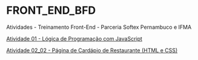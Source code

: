 # FRONT_END_BFD
Atividades - Treinamento Front-End - Parceria Softex Pernambuco e IFMA

[Atividade 01 - Lógica de Programação com JavaScript](https://github.com/ASCCJR/FRONT_END_BFD/tree/main/Atividade_01)

[Atividade 02_02 - Página de Cardápio de Restaurante (HTML e CSS)](https://github.com/ASCCJR/FRONT_END_BFD/tree/main/Atividade_02_02)
